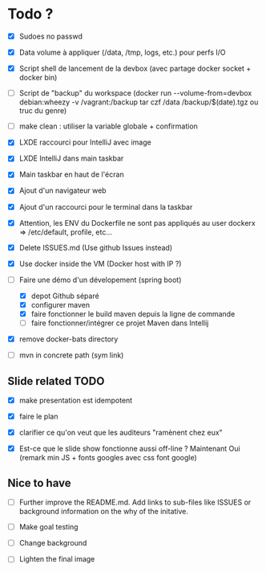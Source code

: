 # Todo ?

* [x] Sudoes no passwd
* [x] Data volume à appliquer (/data, /tmp, logs, etc.) pour perfs I/O

* [x] Script shell de lancement de la devbox (avec partage docker socket + docker bin)
* [ ] Script de "backup" du workspace (docker run --volume-from=devbox debian:wheezy -v /vagrant:/backup tar czf /data /backup/$(date).tgz ou truc du genre) 
* [ ] make clean : utiliser la variable globale + confirmation 

* [x] LXDE raccourci pour IntelliJ avec image
* [x] LXDE IntelliJ dans main taskbar
* [x] Main taskbar en haut de l'écran

* [x] Ajout d'un navigateur web
* [x] Ajout d'un raccourci pour le terminal dans la taskbar

* [x] Attention, les ENV du Dockerfile ne sont pas appliqués au user dockerx => /etc/default, profile, etc...

* [x] Delete ISSUES.md (Use github Issues instead)

* [x] Use docker inside the VM (Docker host with IP ?)

* [ ] Faire une démo d'un dévelopement (spring boot)
	* [x] depot Github séparé
	* [x] configurer maven
	* [x] faire fonctionner le build maven depuis la ligne de commande
	* [ ] faire fonctionner/intégrer ce projet Maven dans Intellij
 
* [x] remove docker-bats directory
* [ ] mvn in concrete path (sym link)

## Slide related TODO

* [x] make presentation est idempotent
* [x] faire le plan
* [x] clarifier ce qu'on veut que les auditeurs "ramènent chez eux"

* [x] Est-ce que le slide show fonctionne aussi off-line ? Maintenant Oui (remark min JS + fonts googles avec css font google)


## Nice to have

* [ ] Further improve the README.md. Add links to sub-files like ISSUES or background information on the why of the initative.
* [ ] Make goal testing
* [ ] Change background
* [ ] Lighten the final image


